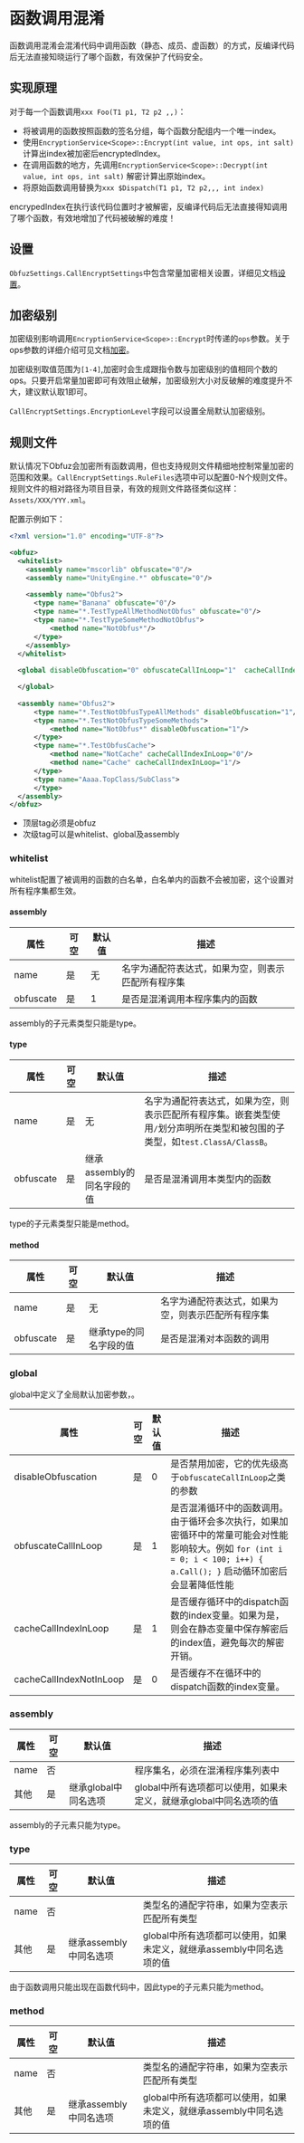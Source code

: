 # 函数调用混淆

函数调用混淆会混淆代码中调用函数（静态、成员、虚函数）的方式，反编译代码后无法直接知晓运行了哪个函数，有效保护了代码安全。

## 实现原理

对于每一个函数调用`xxx Foo(T1 p1, T2 p2 ,,)`：

- 将被调用的函数按照函数的签名分组，每个函数分配组内一个唯一index。
- 使用`EncryptionService<Scope>::Encrypt(int value, int ops, int salt)`计算出index被加密后encryptedIndex。
- 在调用函数的地方，先调用`EncryptionService<Scope>::Decrypt(int value, int ops, int salt)` 解密计算出原始index。
- 将原始函数调用替换为`xxx $Dispatch(T1 p1, T2 p2,,, int index)`

encrypedIndex在执行该代码位置时才被解密，反编译代码后无法直接得知调用了哪个函数，有效地增加了代码被破解的难度！

## 设置

`ObfuzSettings.CallEncryptSettings`中包含常量加密相关设置，详细见文档[设置](./configuration)。

## 加密级别

加密级别影响调用`EncryptionService<Scope>::Encrypt`时传递的`ops`参数。关于ops参数的详细介绍可见文档[加密](./encryption)。

加密级别取值范围为`[1-4]`,加密时会生成跟指令数与加密级别的值相同个数的ops。只要开启常量加密即可有效阻止破解，加密级别大小对反破解的难度提升不大，建议默认取1即可。

`CallEncryptSettings.EncryptionLevel`字段可以设置全局默认加密级别。

## 规则文件

默认情况下Obfuz会加密所有函数调用，但也支持规则文件精细地控制常量加密的范围和效果。`CallEncryptSettings.RuleFiles`选项中可以配置0-N个规则文件。
规则文件的相对路径为项目目录，有效的规则文件路径类似这样：`Assets/XXX/YYY.xml`。

配置示例如下：

```xml
<?xml version="1.0" encoding="UTF-8"?>

<obfuz>
  <whitelist>
    <assembly name="mscorlib" obfuscate="0"/>
    <assembly name="UnityEngine.*" obfuscate="0"/>
    
    <assembly name="Obfus2">
      <type name="Banana" obfuscate="0"/>
      <type name="*.TestTypeAllMethodNotObfus" obfuscate="0"/>
      <type name="*.TestTypeSomeMethodNotObfus">
          <method name="NotObfus*"/>
      </type>
    </assembly>
  </whitelist>
  
  <global disableObfuscation="0" obfuscateCallInLoop="1"  cacheCallIndexInLoop="1" cacheCallIndexNotInLoop="0">

  </global>
  
  <assembly name="Obfus2">
      <type name="*.TestNotObfusTypeAllMethods" disableObfuscation="1"/>
      <type name="*.TestNotObfusTypeSomeMethods">
          <method name="NotObfus*" disableObfuscation="1"/>
      </type>
      <type name="*.TestObfusCache">
          <method name="NotCache" cacheCallIndexInLoop="0"/>
          <method name="Cache" cacheCallIndexInLoop="1"/>
      </type>
      <type name="Aaaa.TopClass/SubClass">
      </type>
  </assembly>
</obfuz>
```

- 顶层tag必须是obfuz
- 次级tag可以是whitelist、global及assembly

### whitelist

whitelist配置了被调用的函数的白名单，白名单内的函数不会被加密，这个设置对所有程序集都生效。

#### assembly

|属性|可空|默认值|描述|
|-|-|-|-|
|name|是|无|名字为通配符表达式，如果为空，则表示匹配所有程序集|
|obfuscate|是|1|是否是混淆调用本程序集内的函数|

assembly的子元素类型只能是type。

#### type

|属性|可空|默认值|描述|
|-|-|-|-|
|name|是|无|名字为通配符表达式，如果为空，则表示匹配所有程序集。嵌套类型使用`/`划分声明所在类型和被包围的子类型，如`test.ClassA/ClassB`。|
|obfuscate|是|继承assembly的同名字段的值|是否是混淆调用本类型内的函数|

type的子元素类型只能是method。

#### method

|属性|可空|默认值|描述|
|-|-|-|-|
|name|是|无|名字为通配符表达式，如果为空，则表示匹配所有程序集|
|obfuscate|是|继承type的同名字段的值|是否是混淆对本函数的调用|

### global

global中定义了全局默认加密参数，。

|属性|可空|默认值|描述|
|-|-|-|-|
|disableObfuscation|是|0|是否禁用加密，它的优先级高于`obfuscateCallInLoop`之类的参数|
|obfuscateCallInLoop|是|1|是否混淆循环中的函数调用。由于循环会多次执行，如果加密循环中的常量可能会对性能影响较大。例如 `for (int i = 0; i < 100; i++) { a.Call(); }` 启动循环加密后会显著降低性能 |
|cacheCallIndexInLoop|是|1|是否缓存循环中的dispatch函数的index变量。如果为是，则会在静态变量中保存解密后的index值，避免每次的解密开销。|
|cacheCallIndexNotInLoop|是|0|是否缓存不在循环中的dispatch函数的index变量。|

### assembly

|属性|可空|默认值|描述|
|-|-|-|-|
|name|否||程序集名，必须在混淆程序集列表中|
|其他|是|继承global中同名选项|global中所有选项都可以使用，如果未定义，就继承global中同名选项的值|

assembly的子元素只能为type。

### type

|属性|可空|默认值|描述|
|-|-|-|-|
|name|否||类型名的通配字符串，如果为空表示匹配所有类型|
|其他|是|继承assembly中同名选项|global中所有选项都可以使用，如果未定义，就继承assembly中同名选项的值|

由于函数调用只能出现在函数代码中，因此type的子元素只能为method。

### method

|属性|可空|默认值|描述|
|-|-|-|-|
|name|否||类型名的通配字符串，如果为空表示匹配所有类型|
|其他|是|继承assembly中同名选项|global中所有选项都可以使用，如果未定义，就继承assembly中同名选项的值|
